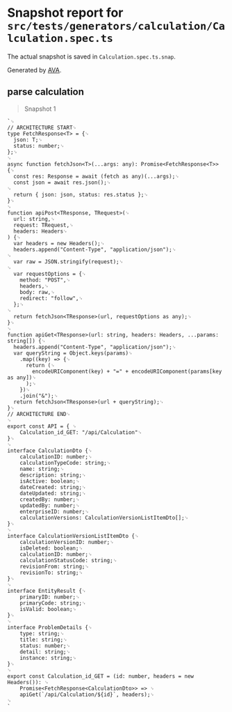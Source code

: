 # Snapshot report for `src/tests/generators/calculation/Calculation.spec.ts`

The actual snapshot is saved in `Calculation.spec.ts.snap`.

Generated by [AVA](https://avajs.dev).

## parse calculation

> Snapshot 1

    `␊
    // ARCHITECTURE START␊
    type FetchResponse<T> = {␊
      json: T;␊
      status: number;␊
    };␊
    ␊
    async function fetchJson<T>(...args: any): Promise<FetchResponse<T>> {␊
      const res: Response = await (fetch as any)(...args);␊
      const json = await res.json();␊
    ␊
      return { json: json, status: res.status };␊
    }␊
    ␊
    function apiPost<TResponse, TRequest>(␊
      url: string,␊
      request: TRequest,␊
      headers: Headers␊
    ) {␊
      var headers = new Headers();␊
      headers.append("Content-Type", "application/json");␊
    ␊
      var raw = JSON.stringify(request);␊
    ␊
      var requestOptions = {␊
        method: "POST",␊
        headers,␊
        body: raw,␊
        redirect: "follow",␊
      };␊
    ␊
      return fetchJson<TResponse>(url, requestOptions as any);␊
    }␊
    ␊
    function apiGet<TResponse>(url: string, headers: Headers, ...params: string[]) {␊
      headers.append("Content-Type", "application/json");␊
      var queryString = Object.keys(params)␊
        .map((key) => {␊
          return (␊
            encodeURIComponent(key) + "=" + encodeURIComponent(params[key as any])␊
          );␊
        })␊
        .join("&");␊
      return fetchJson<TResponse>(url + queryString);␊
    }␊
    // ARCHITECTURE END␊
    ␊
    export const API = { ␊
    	Calculation_id_GET: "/api/Calculation"␊
    }␊
    ␊
    interface CalculationDto {␊
    	calculationID: number;␊
    	calculationTypeCode: string;␊
    	name: string;␊
    	description: string;␊
    	isActive: boolean;␊
    	dateCreated: string;␊
    	dateUpdated: string;␊
    	createdBy: number;␊
    	updatedBy: number;␊
    	enterpriseID: number;␊
    	calculationVersions: CalculationVersionListItemDto[];␊
    }␊
    ␊
    interface CalculationVersionListItemDto {␊
    	calculationVersionID: number;␊
    	isDeleted: boolean;␊
    	calculationID: number;␊
    	calculationStatusCode: string;␊
    	revisionFrom: string;␊
    	revisionTo: string;␊
    }␊
    ␊
    interface EntityResult {␊
    	primaryID: number;␊
    	primaryCode: string;␊
    	isValid: boolean;␊
    }␊
    ␊
    interface ProblemDetails {␊
    	type: string;␊
    	title: string;␊
    	status: number;␊
    	detail: string;␊
    	instance: string;␊
    }␊
    ␊
    export const Calculation_id_GET = (id: number, headers = new Headers()): ␊
    	Promise<FetchResponse<CalculationDto>> => ␊
    	apiGet(`/api/Calculation/${id}`, headers);␊
    ␊
    `
